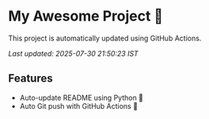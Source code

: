 # My Awesome Project 🚀

This project is automatically updated using GitHub Actions.

_Last updated: 2025-07-30 21:50:23 IST_

## Features
- Auto-update README using Python 🐍
- Auto Git push with GitHub Actions 🤖
